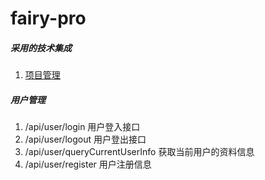 # fairy-pro

##### 采用的技术集成

1. [项目管理](https://zube.io/a854363956/fairy-pro/w/development/kanban)  



##### 用户管理 

1. /api/user/login  用户登入接口
2. /api/user/logout  用户登出接口
3. /api/user/queryCurrentUserInfo 获取当前用户的资料信息
4. /api/user/register  用户注册信息



